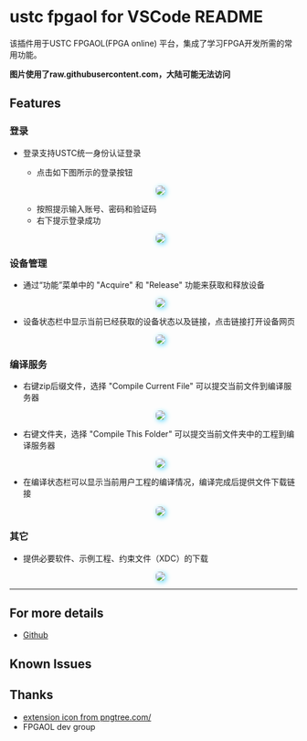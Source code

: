 # ustc fpgaol for VSCode README

该插件用于USTC FPGAOL(FPGA online) 平台，集成了学习FPGA开发所需的常用功能。

**图片使用了raw.githubusercontent.com，大陆可能无法访问**

## Features
### 登录
- 登录支持USTC统一身份认证登录
  - 点击如下图所示的登录按钮

  <p align="center">
  <img src="https://raw.githubusercontent.com/thisiszy/ustc-fpgaol-for-VSCode/master/assets/login.png" style="box-shadow: 2px 2px 8px 0px #5dd8fd;border-radius: 6px;"/></a>
  </p>

  - 按照提示输入账号、密码和验证码
  - 右下提示登录成功

  <p align="center">
  <img src="https://raw.githubusercontent.com/thisiszy/ustc-fpgaol-for-VSCode/master/assets/login-success.png" style="box-shadow: 2px 2px 8px 0px #5dd8fd;border-radius: 6px;"/></a>
  </p>

### 设备管理

- 通过“功能”菜单中的 "Acquire" 和 "Release" 功能来获取和释放设备

  <p align="center">
  <img src="https://raw.githubusercontent.com/thisiszy/ustc-fpgaol-for-VSCode/master/assets/acquire-release.png" style="box-shadow: 2px 2px 8px 0px #5dd8fd;border-radius: 6px;"/></a>
  </p>

- 设备状态栏中显示当前已经获取的设备状态以及链接，点击链接打开设备网页

  <p align="center">
  <img src="https://raw.githubusercontent.com/thisiszy/ustc-fpgaol-for-VSCode/master/assets/require-open.gif" style="box-shadow: 2px 2px 8px 0px #5dd8fd;border-radius: 6px;"/></a>
  </p>

### 编译服务

- 右键zip后缀文件，选择 "Compile Current File" 可以提交当前文件到编译服务器

  <p align="center">
  <img src="https://raw.githubusercontent.com/thisiszy/ustc-fpgaol-for-VSCode/master/assets/compile.gif" style="box-shadow: 2px 2px 8px 0px #5dd8fd;border-radius: 6px;"/></a>
  </p>

- 右键文件夹，选择 "Compile This Folder" 可以提交当前文件夹中的工程到编译服务器

  <p align="center">
  <img src="https://raw.githubusercontent.com/thisiszy/ustc-fpgaol-for-VSCode/master/assets/compilefolder.png" style="box-shadow: 2px 2px 8px 0px #5dd8fd;border-radius: 6px;"/></a>
  </p>

- 在编译状态栏可以显示当前用户工程的编译情况，编译完成后提供文件下载链接

  <p align="center">
  <img src="https://raw.githubusercontent.com/thisiszy/ustc-fpgaol-for-VSCode/master/assets/compilestatus.png" style="box-shadow: 2px 2px 8px 0px #5dd8fd;border-radius: 6px;"/></a>
  </p>

### 其它

- 提供必要软件、示例工程、约束文件（XDC）的下载

  <p align="center">
  <img src="https://raw.githubusercontent.com/thisiszy/ustc-fpgaol-for-VSCode/master/assets/downloadcenter.png" style="box-shadow: 2px 2px 8px 0px #5dd8fd;border-radius: 6px;"/></a>
  </p>

-----------------------------------------------------------------------------------------------------------

## For more details

* [Github](https://github.com/thisiszy/ustc-fpgaol-for-VSCode/tree/master)

## Known Issues

## Thanks
- <a href='https://pngtree.com/so/Vector'>extension icon from pngtree.com/</a>
- FPGAOL dev group